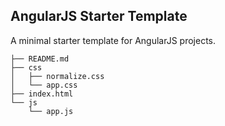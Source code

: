 AngularJS Starter Template
--------------------------

A minimal starter template for AngularJS projects.

```
├── README.md
├── css
│   ├── normalize.css
│   └── app.css
├── index.html
└── js
    └── app.js
```